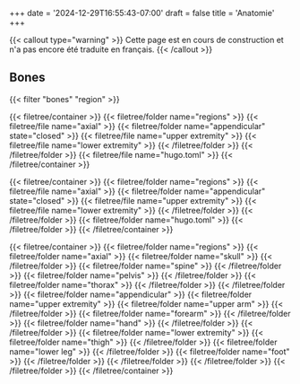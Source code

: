 +++
date = '2024-12-29T16:55:43-07:00'
draft = false
title = 'Anatomie'
+++

{{< callout type="warning" >}}
  Cette page est en cours de construction et n'a pas encore été traduite en français.
{{< /callout >}}

## Bones

{{< filter "bones" "region" >}}

{{< filetree/container >}}
  {{< filetree/folder name="regions" >}}
    {{< filetree/file name="axial" >}}
    {{< filetree/folder name="appendicular" state="closed" >}}
      {{< filetree/file name="upper extremity" >}}
      {{< filetree/file name="lower extremity" >}}
    {{< /filetree/folder >}}
  {{< /filetree/folder >}}
  {{< filetree/file name="hugo.toml" >}}
{{< /filetree/container >}}

{{< filetree/container >}}
  {{< filetree/folder name="regions" >}}
    {{< filetree/file name="axial" >}}
    {{< filetree/folder name="appendicular" state="closed" >}}
      {{< filetree/file name="upper extremity" >}}
      {{< filetree/file name="lower extremity" >}}
    {{< /filetree/folder >}}
  {{< /filetree/folder >}}
  {{< filetree/folder name="hugo.toml" >}}
  {{< /filetree/folder >}}
{{< /filetree/container >}}

{{< filetree/container >}}
    {{< filetree/folder name="regions" >}}
      {{< filetree/folder name="axial" >}}
        {{< filetree/folder name="skull" >}}
        {{< /filetree/folder >}}
        {{< filetree/folder name="spine" >}}
        {{< /filetree/folder >}}
        {{< filetree/folder name="pelvis" >}}
        {{< /filetree/folder >}}
        {{< filetree/folder name="thorax" >}}
        {{< /filetree/folder >}}
      {{< /filetree/folder >}}
      {{< filetree/folder name="appendicular" >}}
        {{< filetree/folder name="upper extremity" >}}
          {{< filetree/folder name="upper arm" >}}
          {{< /filetree/folder >}}
          {{< filetree/folder name="forearm" >}}
          {{< /filetree/folder >}}
          {{< filetree/folder name="hand" >}}
          {{< /filetree/folder >}}
        {{< /filetree/folder >}}
        {{< filetree/folder name="lower extremity" >}}
          {{< filetree/folder name="thigh" >}}
          {{< /filetree/folder >}}
          {{< filetree/folder name="lower leg" >}}
          {{< /filetree/folder >}}
          {{< filetree/folder name="foot" >}}
          {{< /filetree/folder >}}
        {{< /filetree/folder >}}
      {{< /filetree/folder >}}
    {{< /filetree/folder >}}
{{< /filetree/container >}}